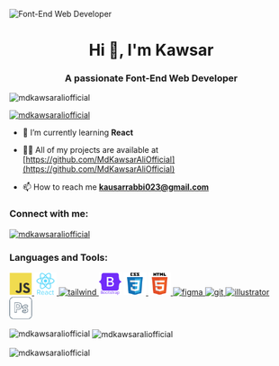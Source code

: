 ![Font-End Web Developer](https://media.licdn.com/dms/image/v2/C5616AQEsN3qZs04wmw/profile-displaybackgroundimage-shrink_350_1400/profile-displaybackgroundimage-shrink_350_1400/0/1612196748328?e=1732147200&v=beta&t=g00fQOds_NxrHf-7nInnqggiqjlVSDB4N7kyZlGfuAU)

<h1 align="center">Hi 👋, I'm Kawsar</h1>
<h3 align="center">A passionate Font-End Web Developer</h3>

<p align="left"> <img src="https://komarev.com/ghpvc/?username=mdkawsaraliofficial&label=Profile%20views&color=0e75b6&style=flat" alt="mdkawsaraliofficial" /> </p>

<p align="left"> <a href="https://github.com/ryo-ma/github-profile-trophy"><img src="https://github-profile-trophy.vercel.app/?username=mdkawsaraliofficial" alt="mdkawsaraliofficial" /></a> </p>

- 🌱 I’m currently learning **React**

- 👨‍💻 All of my projects are available at [https://github.com/MdKawsarAliOfficial](https://github.com/MdKawsarAliOfficial)

- 📫 How to reach me **kausarrabbi023@gmail.com**

<h3 align="left">Connect with me:</h3>
<p align="left">
<a href="https://linkedin.com/in/mdkawsaraliofficial" target="blank"><img align="center" src="https://raw.githubusercontent.com/rahuldkjain/github-profile-readme-generator/master/src/images/icons/Social/linked-in-alt.svg" alt="mdkawsaraliofficial" height="30" width="40" /></a>
</p>

<h3 align="left">Languages and Tools:</h3>
<p align="left"> 
    <a href="https://developer.mozilla.org/en-US/docs/Web/JavaScript" target="_blank" rel="noreferrer"> <img src="https://raw.githubusercontent.com/devicons/devicon/master/icons/javascript/javascript-original.svg" alt="javascript" width="40" height="40"/> </a>
    <a href="https://reactjs.org/" target="_blank" rel="noreferrer"> <img src="https://raw.githubusercontent.com/devicons/devicon/master/icons/react/react-original-wordmark.svg" alt="react" width="40" height="40"/> </a>
    <a href="https://tailwindcss.com/" target="_blank" rel="noreferrer"> <img src="https://www.vectorlogo.zone/logos/tailwindcss/tailwindcss-icon.svg" alt="tailwind" width="40" height="40"/> </a>
    <a href="https://getbootstrap.com" target="_blank" rel="noreferrer"> <img src="https://raw.githubusercontent.com/devicons/devicon/master/icons/bootstrap/bootstrap-plain-wordmark.svg" alt="bootstrap" width="40" height="40"/></a>
    <a href="https://www.w3schools.com/css/" target="_blank" rel="noreferrer"> <img src="https://raw.githubusercontent.com/devicons/devicon/master/icons/css3/css3-original-wordmark.svg" alt="css3" width="40" height="40"/> </a>
    <a href="https://www.w3.org/html/" target="_blank" rel="noreferrer"> <img src="https://raw.githubusercontent.com/devicons/devicon/master/icons/html5/html5-original-wordmark.svg" alt="html5" width="40" height="40"/> </a>
    <a href="https://www.figma.com/" target="_blank" rel="noreferrer"> <img src="https://www.vectorlogo.zone/logos/figma/figma-icon.svg" alt="figma" width="40" height="40"/> </a>
    <a href="https://git-scm.com/" target="_blank" rel="noreferrer"> <img src="https://www.vectorlogo.zone/logos/git-scm/git-scm-icon.svg" alt="git" width="40" height="40"/> </a>
    <a href="https://www.adobe.com/in/products/illustrator.html" target="_blank" rel="noreferrer"> <img src="https://www.vectorlogo.zone/logos/adobe_illustrator/adobe_illustrator-icon.svg" alt="illustrator" width="40" height="40"/> </a> 
    <a href="https://www.photoshop.com/en" target="_blank" rel="noreferrer"> <img src="https://raw.githubusercontent.com/devicons/devicon/master/icons/photoshop/photoshop-line.svg" alt="photoshop" width="40" height="40"/> </a> 
</p>

<p><img align="left" src="https://github-readme-stats.vercel.app/api/top-langs?username=mdkawsaraliofficial&show_icons=true&locale=en&layout=compact" alt="mdkawsaraliofficial" /></p>

<p>&nbsp;<img align="center" src="https://github-readme-stats.vercel.app/api?username=mdkawsaraliofficial&show_icons=true&locale=en" alt="mdkawsaraliofficial" /></p>

<p><img align="center" src="https://github-readme-streak-stats.herokuapp.com/?user=mdkawsaraliofficial&" alt="mdkawsaraliofficial" /></p>
